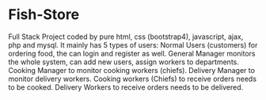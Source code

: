 # Fish-Store
Full Stack Project coded by pure html, css (bootstrap4), javascript, ajax, php and mysql.
It mainly has 5 types of users: Normal Users (customers) for ordering food, the can login and register as well.
General Manager monitors the whole system, can add new users, assign workers to departments.
Cooking Manager to monitor cooking workers (chiefs).
Delivery Manager to monitor delivery workers. Cooking workers (Chiefs) to receive orders needs to be cooked.
Delivery Workers to receive orders needs to be delivered. 
